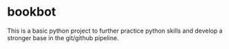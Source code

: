 # bookbot

This is a basic python project to further practice python skills and develop a stronger base in the git/github pipeline.
